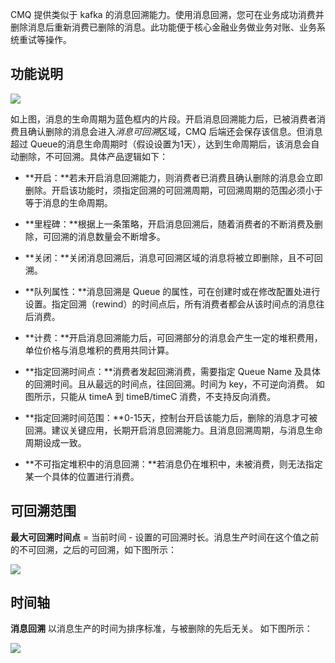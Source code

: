 CMQ 提供类似于 kafka 的消息回溯能力。使用消息回溯，您可在业务成功消费并删除消息后重新消费已删除的消息。此功能便于核心金融业务做业务对账、业务系统重试等操作。

## 功能说明

![](http://imgcache.tce.fsphere.cn/image/mc.qcloudimg.com/static/img/5c1699ab442ad36b7e34a091bbcf089d/image.jpg)

如上图，消息的生命周期为蓝色框内的片段。开启消息回溯能力后，已被消费者消费且确认删除的消息会进入*消息可回溯*区域，CMQ 后端还会保存该信息。但消息超过 Queue的消息生命周期时（假设设置为1天），达到生命周期后，该消息会自动删除，不可回溯。具体产品逻辑如下：

- **开启：**若未开启消息回溯能力，则消费者已消费且确认删除的消息会立即删除。开启该功能时，须指定回溯的可回溯周期，可回溯周期的范围必须小于等于消息的生命周期。

- **里程碑：**根据上一条策略，开启消息回溯后，随着消费者的不断消费及删除，可回溯的消息数量会不断增多。

- **关闭：**关闭消息回溯后，消息可回溯区域的消息将被立即删除，且不可回溯。

- **队列属性：**消息回溯是 Queue 的属性，可在创建时或在修改配置处进行设置。指定回溯（rewind）的时间点后，所有消费者都会从该时间点的消息往后消费。

- **计费：**开启消息回溯能力后，可回溯部分的消息会产生一定的堆积费用，单位价格与消息堆积的费用共同计算。

- **指定回溯时间点：**消费者发起回溯消费，需要指定 Queue Name 及具体的回溯时间。且从最远的时间点，往回回溯。时间为 key，不可逆向消费。 如图所示，只能从 timeA 到 timeB/timeC 消费，不支持反向消费。

- **指定回溯时间范围：**0-15天，控制台开启该能力后，删除的消息才可被回溯。建议关键应用，长期开启消息回溯能力。且消息回溯周期，与消息生命周期设成一致。

- **不可指定堆积中的消息回溯：**若消息仍在堆积中，未被消费，则无法指定某一个具体的位置进行消费。

## 可回溯范围

**最大可回溯时间点** = 当前时间 - 设置的可回溯时长。消息生产时间在这个值之前的不可回溯，之后的可回溯，如下图所示：

![](http://imgcache.tce.fsphere.cn/image/mc.qcloudimg.com/static/img/44d1295f8c6a3b63c03cc949b470cf65/image.jpg)




## 时间轴

**消息回溯** 以消息生产的时间为排序标准，与被删除的先后无关。
如下图所示：

![](http://imgcache.tce.fsphere.cn/image/mc.qcloudimg.com/static/img/7ff35a9529762ca3d832c19e643f782b/image.jpg)



